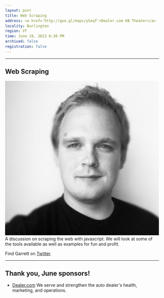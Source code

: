 ```yaml
---
layout: post
title: Web Scraping
address: <a href='http://goo.gl/maps/ySeqT'>Dealer.com KB Theater</a>
locality: Burlington
region: VT
time: June 19, 2013 6:30 PM
archived: false
registration: false
---
```


---

## Web Scraping
![Garrett Allen](/images/speakers/garrett_allen.jpg)
A discussion on scraping the web with javascript. We will look at some of the tools available as well as examples for fun and profit.

Find Garrett on [Twitter](https://twitter.com/g0urd).

---
## Thank you, June sponsors!

- [Dealer.com](http://dealer.com) We serve and strengthen the auto dealer's health, marketing, and operations.
